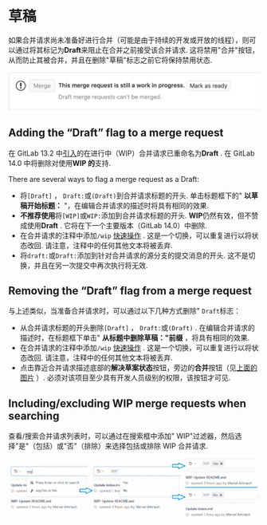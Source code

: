 # 草稿[](#草稿 "Permalink")

如果合并请求尚未准备好进行合并（可能是由于持续的开发或开放的线程），则可以通过将其标记为**Draft**来阻止在合并之前接受该合并请求. 这将禁用"合并"按钮，从而防止其被合并，并且在删除"草稿"标志之前它将保持禁用状态.

[![Blocked Merge Button](img/284b72b1bfc8d5679fdaa384932b3b8c.png)](img/draft_blocked_merge_button_v13_2.png)

## Adding the “Draft” flag to a merge request[](#adding-the-draft-flag-to-a-merge-request "Permalink")

在 GitLab 13.2 中[引入](https://gitlab.com/gitlab-org/gitlab/-/issues/32692)的在进行中（WIP）合并请求已重命名为**Draft** . 在 GitLab 14.0 中将删除对使用**WIP 的**支持.

There are several ways to flag a merge request as a Draft:

*   将`[Draft]` ， `Draft:`或`(Draft)`到合并请求标题的开头. 单击标题框下的" **以草稿开始标题：** "，在编辑合并请求的描述时将具有相同的效果.
*   **不推荐使用**将`[WIP]`或`WIP:`添加到合并请求标题的开头. **WIP**仍然有效，但不赞成使用**Draft** . 它将在下一个主要版本（GitLab 14.0）中删除.
*   在合并请求的注释中添加`/wip` [快速操作](../quick_actions.html#quick-actions-for-issues-merge-requests-and-epics) . 这是一个切换，可以重复进行以将状态改回. 请注意，注释中的任何其他文本将被丢弃.
*   将`draft:`或`Draft:`添加到针对合并请求的源分支的提交消息的开头. 这不是切换，并且在另一次提交中再次执行将无效.

## Removing the “Draft” flag from a merge request[](#removing-the-draft-flag-from-a-merge-request "Permalink")

与上述类似，当准备合并请求时，可以通过以下几种方式删除" `Draft`标志：

*   从合并请求标题的开头删除`[Draft]` ， `Draft:`或`(Draft)` . 在编辑合并请求的描述时，在标题框下单击" **从标题中删除草稿："前缀** ，将具有相同的效果.
*   在合并请求的注释中添加`/wip` [快速操作](../quick_actions.html#quick-actions-for-issues-merge-requests-and-epics) . 这是一个切换，可以重复进行以将状态改回. 请注意，注释中的任何其他文本将被丢弃.
*   点击靠近合并请求描述底部的**解决草案状态**按钮，旁边的**合并**按钮（见[上面的图片](#draft-merge-requests) ）. 必须对该项目至少具有开发人员级别的权限，该按钮才可见.

## Including/excluding WIP merge requests when searching[](#includingexcluding-wip-merge-requests-when-searching "Permalink")

查看/搜索合并请求列表时，可以通过在搜索框中添加" WIP"过滤器，然后选择"是"（包括）或"否"（排除）来选择包括或排除 WIP 合并请求.

[![Filter WIP MRs](img/fa591f90dc1e8840fe7fd692f24dcffe.png)](img/filter_wip_merge_requests.png)